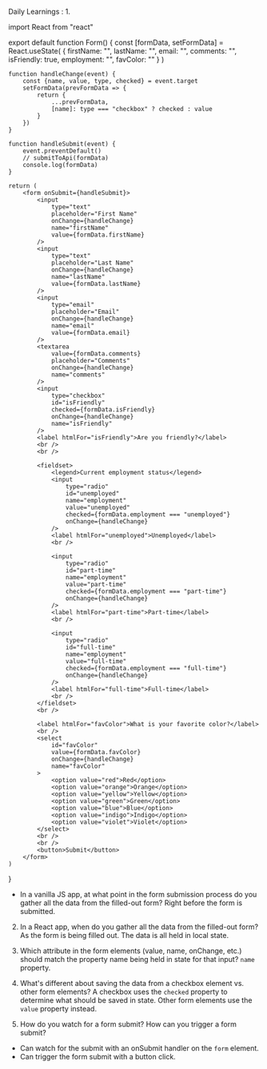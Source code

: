 Daily Learnings : 1. 

import React from "react"

export default function Form() {
    const [formData, setFormData] = React.useState(
        {
            firstName: "", 
            lastName: "", 
            email: "", 
            comments: "", 
            isFriendly: true,
            employment: "",
            favColor: ""
        }
    )
    
    function handleChange(event) {
        const {name, value, type, checked} = event.target
        setFormData(prevFormData => {
            return {
                ...prevFormData,
                [name]: type === "checkbox" ? checked : value
            }
        })
    }
    
    function handleSubmit(event) {
        event.preventDefault()
        // submitToApi(formData)
        console.log(formData)
    }
    
    return (
        <form onSubmit={handleSubmit}>
            <input
                type="text"
                placeholder="First Name"
                onChange={handleChange}
                name="firstName"
                value={formData.firstName}
            />
            <input
                type="text"
                placeholder="Last Name"
                onChange={handleChange}
                name="lastName"
                value={formData.lastName}
            />
            <input
                type="email"
                placeholder="Email"
                onChange={handleChange}
                name="email"
                value={formData.email}
            />
            <textarea 
                value={formData.comments}
                placeholder="Comments"
                onChange={handleChange}
                name="comments"
            />
            <input 
                type="checkbox" 
                id="isFriendly" 
                checked={formData.isFriendly}
                onChange={handleChange}
                name="isFriendly"
            />
            <label htmlFor="isFriendly">Are you friendly?</label>
            <br />
            <br />
            
            <fieldset>
                <legend>Current employment status</legend>
                <input 
                    type="radio"
                    id="unemployed"
                    name="employment"
                    value="unemployed"
                    checked={formData.employment === "unemployed"}
                    onChange={handleChange}
                />
                <label htmlFor="unemployed">Unemployed</label>
                <br />
                
                <input 
                    type="radio"
                    id="part-time"
                    name="employment"
                    value="part-time"
                    checked={formData.employment === "part-time"}
                    onChange={handleChange}
                />
                <label htmlFor="part-time">Part-time</label>
                <br />
                
                <input 
                    type="radio"
                    id="full-time"
                    name="employment"
                    value="full-time"
                    checked={formData.employment === "full-time"}
                    onChange={handleChange}
                />
                <label htmlFor="full-time">Full-time</label>
                <br />
            </fieldset>
            <br />
            
            <label htmlFor="favColor">What is your favorite color?</label>
            <br />
            <select 
                id="favColor" 
                value={formData.favColor}
                onChange={handleChange}
                name="favColor"
            >
                <option value="red">Red</option>
                <option value="orange">Orange</option>
                <option value="yellow">Yellow</option>
                <option value="green">Green</option>
                <option value="blue">Blue</option>
                <option value="indigo">Indigo</option>
                <option value="violet">Violet</option>
            </select>
            <br />
            <br />
            <button>Submit</button>
        </form>
    )
}


- In a vanilla JS app, at what point in the form submission
   process do you gather all the data from the filled-out form?
Right before the form is submitted.


2. In a React app, when do you gather all the data from
   the filled-out form?
As the form is being filled out. The data is all held in local state.


3. Which attribute in the form elements (value, name, onChange, etc.)
   should match the property name being held in state for that input?
`name` property.


4. What's different about saving the data from a checkbox element
   vs. other form elements?
A checkbox uses the `checked` property to determine what should
be saved in state. Other form elements use the `value` property instead.


5. How do you watch for a form submit? How can you trigger
   a form submit?
- Can watch for the submit with an onSubmit handler on the `form` element.
- Can trigger the form submit with a button click.